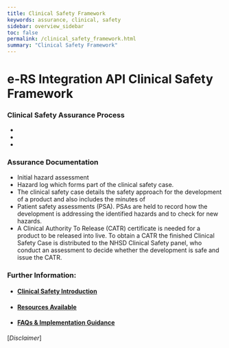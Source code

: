 ```yaml
---
title: Clinical Safety Framework
keywords: assurance, clinical, safety
sidebar: overview_sidebar
toc: false
permalink: /clinical_safety_framework.html
summary: "Clinical Safety Framework"
---
```


# e-RS Integration API Clinical Safety Framework

### Clinical Safety Assurance Process
-  
-  
-  


### Assurance Documentation
- Initial hazard assessment
- Hazard log which forms part of the clinical safety case.
- The clinical safety case details the safety approach for the development of a product and also includes the minutes of
- Patient safety assessments (PSA). PSAs are held to record how the development is addressing the identified hazards and to check for new hazards.
- A Clinical Authority To Release (CATR) certificate is needed for a product to be released into live. To obtain a CATR the finished Clinical Safety Case is distributed to the NHSD Clinical Safety panel, who conduct an assessment to decide whether the development is safe and issue the CATR.


### Further Information:
- #### [Clinical Safety Introduction](/clinical_safety_intro.html)
- #### [Resources Available](/clinical_safety_resources.html)
- #### [FAQs & Implementation Guidance](/clinical_safety_faqs.html)

[*Disclaimer*]
